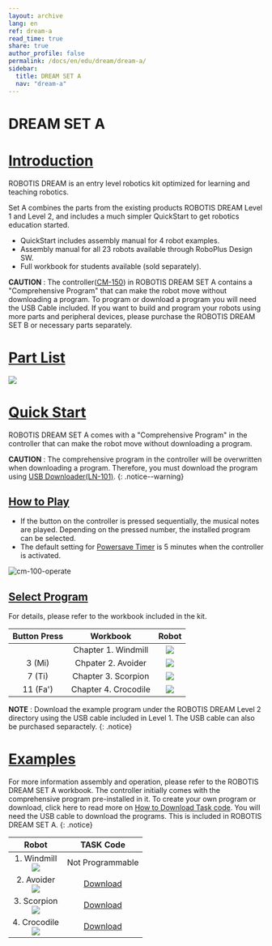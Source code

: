 ```yaml
---
layout: archive
lang: en
ref: dream-a
read_time: true
share: true
author_profile: false
permalink: /docs/en/edu/dream/dream-a/
sidebar:
  title: DREAM SET A
  nav: "dream-a"
---
```


# DREAM SET A

# [Introduction](#introduction)

ROBOTIS DREAM is an entry level robotics kit optimized for learning and teaching robotics.

Set A combines the parts from the existing products ROBOTIS DREAM Level 1 and Level 2, and includes a much simpler QuickStart to get robotics education started.
- QuickStart includes assembly manual for 4 robot examples.
- Assembly manual for all 23 robots available through RoboPlus Design SW.
- Full workbook for students available (sold separately).

**CAUTION** : The controller([CM-150]) in ROBOTIS DREAM SET A contains a "Comprehensive Program" that can make the robot move without downloading a program. To program or download a program you will need the USB Cable included. If you want to build and program your robots using more parts and peripheral devices, please purchase the ROBOTIS DREAM SET B or necessary parts separately.


# [Part List](#part-list)

![](/assets/images/edu/dream/dream-a_partlist_en.jpg)


# [Quick Start](#quick-start)

ROBOTIS DREAM SET A comes with a "Comprehensive Program" in the controller that can make the robot move without downloading a program.

**CAUTION** : The comprehensive program in the controller will be overwritten when downloading a program. Therefore, you must download the program using [USB Downloader(LN-101)].
{: .notice--warning}

## [How to Play](#how-to-play)

- If the button on the controller is pressed sequentially, the musical notes are played. Depending on the pressed number, the installed program can be selected.
- The default setting for [Powersave Timer] is 5 minutes when the controller is activated.

![cm-100-operate][power_button]

## [Select Program](#select-program)

For details, please refer to the workbook included in the kit.

|Button Press|Workbook|Robot|
| :---: | :---: | :---: |
||Chapter 1. Windmill|![](/assets/images/edu/dream/dream-a_windmill.jpg)|
|3 (Mi)|Chpater 2. Avoider|![](/assets/images/edu/dream/dream1-2_avoider.jpg)|
|7 (Ti)|Chapter 3. Scorpion|![](/assets/images/edu/dream/dream1-2_scorpion.jpg)|
|11 (Fa')|Chapter 4. Crocodile|![](/assets/images/edu/dream/dream1-2_crocodile.jpg)|

**NOTE** : Download the example program under the ROBOTIS DREAM Level 2 directory using the USB cable included in Level 1. The USB cable can also be purchased separactely.
{: .notice}

# [Examples](#examples)

For more information assembly and operation, please refer to the ROBOTIS DREAM SET A workbook. The controller initially comes with the comprehensive program pre-installed in it. To create your own program or download, click here to read more on [How to Download Task code]. You will need the USB cable to download the programs. This is included in ROBOTIS DREAM SET A.
{: .notice}

|Robot|TASK Code|
| :---: | :---: |
|1. Windmill<br />![](/assets/images/edu/dream/dream-a_windmill.jpg)|Not Programmable|
|2. Avoider<br />![](/assets/images/edu/dream/dream1-2_avoider.jpg)|[Download][ex_02]|
|3. Scorpion<br />![](/assets/images/edu/dream/dream1-2_scorpion.jpg)|[Download][ex_03]|
|4. Crocodile<br />![](/assets/images/edu/dream/dream1-2_crocodile.jpg)|[Download][ex_04]|

[CM-150]: /docs/en/parts/controller/cm-150/
[Geared Motor]: /docs/en/parts/motor/geared_motor/
[USB Downloader(LN-101)]: /docs/en/parts/interface/ln-101/
[How to Download Task code]: /docs/en/faq/download_task_code/
[Powersave Timer]: /docs/en/software/rplus1/task/programming_02/#powersave-timer

[ex_02]: http://support.robotis.com/en/baggage_files/dream/dream_l2_avoider_en.tsk
[ex_03]: http://support.robotis.com/en/baggage_files/dream/dream_l2_scorpion_en.tsk
[ex_04]: http://support.robotis.com/en/baggage_files/dream/dream_l2_crocodile_en.tsk
[power_button]: /assets/images/edu/ollo/ollo_lvl2_001.jpg
